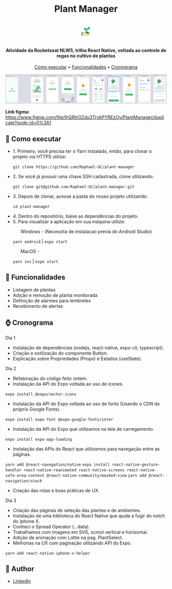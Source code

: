 <h1 align="center">   
  Plant Manager
</h1>

<h2 align="center">   

  ![](https://github.com/Raphael-GC/plant-manager/blob/main/assets/favicon.png)  
</h2>

<h4 align="center">Atividade da Rocketseat NLW5, trilha React Native, voltada ao controle de regas no cultivo de plantas</h4>

<p align="center">
  <a href="# 🚀 Como ">Como executar</a> •
  <a href="# 💬 Funcionalidades">Funcionalidades</a> •
  <a href="# ⌚ Cronograma">Cronograma</a>
</p>

![](https://github.com/Raphael-GC/plant-manager/blob/main/assets/preview.png)

**Link figma:** https://www.figma.com/file/IhQRtrOZdu3TrvkPYREzOy/PlantManager/duplicate?node-id=0%3A1

## 🚀 Como executar
<ul>
  <li> 1. Primeiro, você precisa ter o Yarn instalado, então, para clonar o projeto via HTTPS utilize: </li>

`git clone https://github.com/Raphael-GC/plant-manager`

  <li> 2. Se você já possuir uma chave SSH cadastrada, clone utilizando: </li>

`git clone git@github.com:Raphael-GC/plant-manager.git`

  <li> 3. Depois de clonar, acesse a pasta do nosso projeto utilizando: </li>

`cd plant-manager`

  <li> 4. Dentro do repositório, baixe as dependências do projeto. </li>

  <li> 5. Para visualizar a aplicação em sua máquina utilize: </li>

  <ol> Windows - (Necessita de instalacao previa do Android Studio) </ol>

`yarn android` | `expo start`
  
  <ol> MacOS -  </ol>

`yarn ios` | `expo start`
</ul>

## 💬 Funcionalidades
<ul>
  <li>Listagem de plantas</li>
  <li>Adição e remoção de planta monitorada</li>
  <li>Definição de alarmes para lembretes</li>
  <li>Recebimento de alertas</li>
</ul>

## ⌚ Cronograma
<a>Dia 1</a> 
- Instalação de dependências (nodejs, react-native, expo-cli, typescript).
- Criação e estilização do componente Button.
- Explicação sobre Propriedades (Props) e Estados (useState).

<a>Dia 2</a>
- Refatoração do código feito ontem.
- Instalação da API do Expo voltada ao uso de ícones.
 
`expo install @expo/vector-icons`

- Instalação da API do Expo voltada ao uso de fonts (Usando o CDN do próprio Google Fonts).

`expo install expo-font @expo-google-fonts/inter`

- Instalação da API do Expo que utilizamos na tela de carregamento.

`expo install expo-app-loading`

- Instalação das APIs do React que utilizamos para navegação entre as páginas.

`yarn add @react-navegation/native`
`expo install react-native-gesture-handler react-native-reanimated react-native-screens react-native-safe-area-context @react-native-community/masked-view`
`yarn add @react-navigation/stack`

- Criação das rotas e boas práticas de UX.

<a>Dia 3</a>
- Criação das páginas de seleção das plantas e de ambientes. 
- Instalação de uma biblioteca do React Native que ajuda a fugir do notch do Iphone X.
- Conheci o Spread Operator (...data).
- Trabalhamos com imagens em SVG, scrool vertical e horizontal.
- Adição de animação com Lottie na pag. PlantSelect.
- Melhorias na UX com paginação utilizando API do Expo.

`yarn add react-native-iphone-x-helper`

## :pencil: Author

- <a href="https://www.linkedin.com/in/raphael-gc/" target="_blank">LinkedIn</a>